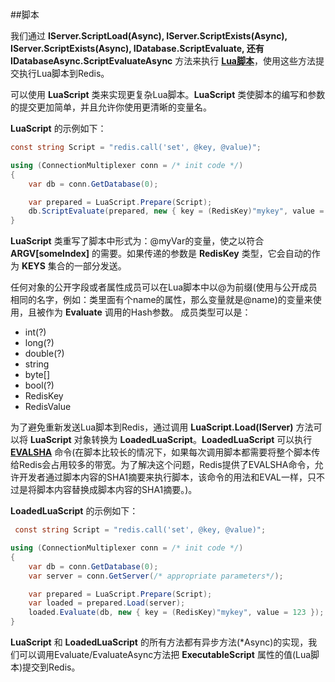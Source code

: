 ##脚本

我们通过 **IServer.ScriptLoad(Async), IServer.ScriptExists(Async), IServer.ScriptExists(Async), IDatabase.ScriptEvaluate, 还有 IDatabaseAsync.ScriptEvaluateAsync** 方法来执行 **[Lua脚本](http://redis.io/commands/EVAL)**，使用这些方法提交执行Lua脚本到Redis。

可以使用 **LuaScript** 类来实现更复杂Lua脚本。**LuaScript** 类使脚本的编写和参数的提交更加简单，并且允许你使用更清晰的变量名。

**LuaScript** 的示例如下：

```csharp
const string Script = "redis.call('set', @key, @value)";

using (ConnectionMultiplexer conn = /* init code */)
{
    var db = conn.GetDatabase(0);

    var prepared = LuaScript.Prepare(Script);
    db.ScriptEvaluate(prepared, new { key = (RedisKey)"mykey", value = 123 });
}
```

**LuaScript** 类重写了脚本中形式为：@myVar的变量，使之以符合 **ARGV[someIndex]** 的需要。如果传递的参数是 **RedisKey** 类型，它会自动的作为 **KEYS** 集合的一部分发送。

任何对象的公开字段或者属性成员可以在Lua脚本中以@为前缀(使用与公开成员相同的名字，例如：类里面有个name的属性，那么变量就是@name)的变量来使用，且被作为 **Evaluate** 调用的Hash参数。
成员类型可以是：

* int(?)
* long(?)
* double(?)
* string
* byte[]
* bool(?)
* RedisKey
* RedisValue

为了避免重新发送Lua脚本到Redis，通过调用 **LuaScript.Load(IServer)** 方法可以将 **LuaScript** 对象转换为 **LoadedLuaScript**。**LoadedLuaScript** 可以执行 **[EVALSHA](http://redis.io/commands/evalsha)** 命令(在脚本比较长的情况下，如果每次调用脚本都需要将整个脚本传给Redis会占用较多的带宽。为了解决这个问题，Redis提供了EVALSHA命令，允许开发者通过脚本内容的SHA1摘要来执行脚本，该命令的用法和EVAL一样，只不过是将脚本内容替换成脚本内容的SHA1摘要。)。

**LoadedLuaScript** 的示例如下：

```csharp
 const string Script = "redis.call('set', @key, @value)";

using (ConnectionMultiplexer conn = /* init code */)
{
    var db = conn.GetDatabase(0);
    var server = conn.GetServer(/* appropriate parameters*/);

    var prepared = LuaScript.Prepare(Script);
    var loaded = prepared.Load(server);
    loaded.Evaluate(db, new { key = (RedisKey)"mykey", value = 123 });
}
```

**LuaScript** 和 **LoadedLuaScript** 的所有方法都有异步方法(\*Async)的实现，我们可以调用Evaluate/EvaluateAsync方法把 **ExecutableScript** 属性的值(Lua脚本)提交到Redis。

